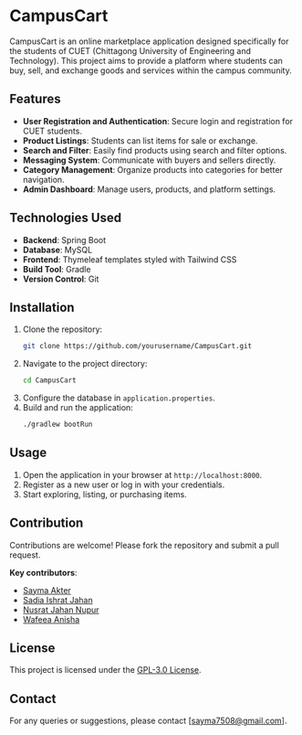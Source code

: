 # CampusCart

CampusCart is an online marketplace application designed specifically for the students of CUET (Chittagong University of Engineering and Technology). This project aims to provide a platform where students can buy, sell, and exchange goods and services within the campus community.

## Features

- **User Registration and Authentication**: Secure login and registration for CUET students.
- **Product Listings**: Students can list items for sale or exchange.
- **Search and Filter**: Easily find products using search and filter options.
- **Messaging System**: Communicate with buyers and sellers directly.
- **Category Management**: Organize products into categories for better navigation.
- **Admin Dashboard**: Manage users, products, and platform settings.

## Technologies Used

- **Backend**: Spring Boot
- **Database**: MySQL
- **Frontend**: Thymeleaf templates styled with Tailwind CSS
- **Build Tool**: Gradle
- **Version Control**: Git

## Installation

1. Clone the repository:
   ```bash
   git clone https://github.com/yourusername/CampusCart.git
   ```
2. Navigate to the project directory:
   ```bash
   cd CampusCart
   ```
3. Configure the database in `application.properties`.
4. Build and run the application:
   ```bash
   ./gradlew bootRun
   ```

## Usage

1. Open the application in your browser at `http://localhost:8000`.
2. Register as a new user or log in with your credentials.
3. Start exploring, listing, or purchasing items.

## Contribution

Contributions are welcome! Please fork the repository and submit a pull request.

**Key contributors**:

- [Sayma Akter](https://github.com/sayma77)
- [Sadia Ishrat Jahan](https://github.com/SadiaIshrat)
- [Nusrat Jahan Nupur](https://github.com/rat4772)
- [Wafeea Anisha](https://github.com/wiiffiie)

## License

This project is licensed under the [GPL-3.0 License](LICENSE).

## Contact

For any queries or suggestions, please contact [sayma7508@gmail.com].

